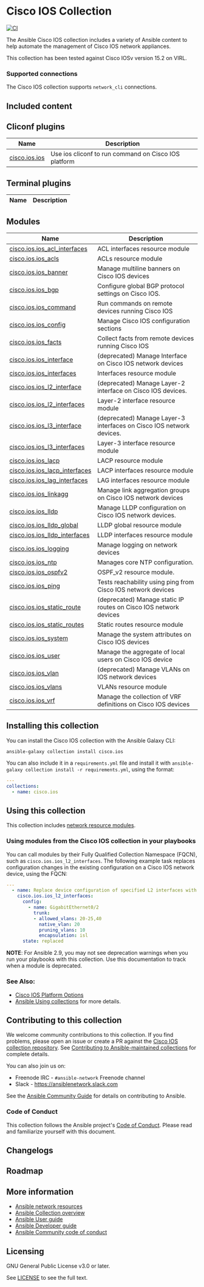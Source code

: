 

# Cisco IOS Collection
[![CI](https://zuul-ci.org/gated.svg)](https://dashboard.zuul.ansible.com/t/ansible/project/github.com/ansible-collections/cisco.ios) <!--[![Codecov](https://img.shields.io/codecov/c/github/ansible-collections/vyos)](https://codecov.io/gh/ansible-collections/cisco.ios)-->

The Ansible Cisco IOS collection includes a variety of Ansible content to help automate the management of Cisco IOS network appliances.

This collection has been tested against Cisco IOSv version 15.2 on VIRL.

### Supported connections
The Cisco IOS collection supports ``network_cli``  connections.

## Included content

<!--start collection content-->
## Cliconf plugins
Name | Description
--- | ---
[cisco.ios.ios](https://github.com/ansible-collections/cisco.ios/blob/master/docs/cisco.ios.ios.rst)|Use ios cliconf to run command on Cisco IOS platform
## Terminal plugins
Name | Description
--- | ---
## Modules
Name | Description
--- | ---
[cisco.ios.ios_acl_interfaces](https://github.com/ansible-collections/cisco.ios/blob/master/docs/cisco.ios.ios_acl_interfaces.rst)|ACL interfaces resource module
[cisco.ios.ios_acls](https://github.com/ansible-collections/cisco.ios/blob/master/docs/cisco.ios.ios_acls.rst)|ACLs resource module
[cisco.ios.ios_banner](https://github.com/ansible-collections/cisco.ios/blob/master/docs/cisco.ios.ios_banner.rst)|Manage multiline banners on Cisco IOS devices
[cisco.ios.ios_bgp](https://github.com/ansible-collections/cisco.ios/blob/master/docs/cisco.ios.ios_bgp.rst)|Configure global BGP protocol settings on Cisco IOS.
[cisco.ios.ios_command](https://github.com/ansible-collections/cisco.ios/blob/master/docs/cisco.ios.ios_command.rst)|Run commands on remote devices running Cisco IOS
[cisco.ios.ios_config](https://github.com/ansible-collections/cisco.ios/blob/master/docs/cisco.ios.ios_config.rst)|Manage Cisco IOS configuration sections
[cisco.ios.ios_facts](https://github.com/ansible-collections/cisco.ios/blob/master/docs/cisco.ios.ios_facts.rst)|Collect facts from remote devices running Cisco IOS
[cisco.ios.ios_interface](https://github.com/ansible-collections/cisco.ios/blob/master/docs/cisco.ios.ios_interface.rst)|(deprecated) Manage Interface on Cisco IOS network devices
[cisco.ios.ios_interfaces](https://github.com/ansible-collections/cisco.ios/blob/master/docs/cisco.ios.ios_interfaces.rst)|Interfaces resource module
[cisco.ios.ios_l2_interface](https://github.com/ansible-collections/cisco.ios/blob/master/docs/cisco.ios.ios_l2_interface.rst)|(deprecated) Manage Layer-2 interface on Cisco IOS devices.
[cisco.ios.ios_l2_interfaces](https://github.com/ansible-collections/cisco.ios/blob/master/docs/cisco.ios.ios_l2_interfaces.rst)|Layer-2 interface resource module
[cisco.ios.ios_l3_interface](https://github.com/ansible-collections/cisco.ios/blob/master/docs/cisco.ios.ios_l3_interface.rst)|(deprecated) Manage Layer-3 interfaces on Cisco IOS network devices.
[cisco.ios.ios_l3_interfaces](https://github.com/ansible-collections/cisco.ios/blob/master/docs/cisco.ios.ios_l3_interfaces.rst)|Layer-3 interface resource module
[cisco.ios.ios_lacp](https://github.com/ansible-collections/cisco.ios/blob/master/docs/cisco.ios.ios_lacp.rst)|LACP resource module
[cisco.ios.ios_lacp_interfaces](https://github.com/ansible-collections/cisco.ios/blob/master/docs/cisco.ios.ios_lacp_interfaces.rst)|LACP interfaces resource module
[cisco.ios.ios_lag_interfaces](https://github.com/ansible-collections/cisco.ios/blob/master/docs/cisco.ios.ios_lag_interfaces.rst)|LAG interfaces resource module
[cisco.ios.ios_linkagg](https://github.com/ansible-collections/cisco.ios/blob/master/docs/cisco.ios.ios_linkagg.rst)|Manage link aggregation groups on Cisco IOS network devices
[cisco.ios.ios_lldp](https://github.com/ansible-collections/cisco.ios/blob/master/docs/cisco.ios.ios_lldp.rst)|Manage LLDP configuration on Cisco IOS network devices.
[cisco.ios.ios_lldp_global](https://github.com/ansible-collections/cisco.ios/blob/master/docs/cisco.ios.ios_lldp_global.rst)|LLDP global resource module
[cisco.ios.ios_lldp_interfaces](https://github.com/ansible-collections/cisco.ios/blob/master/docs/cisco.ios.ios_lldp_interfaces.rst)|LLDP interfaces resource module
[cisco.ios.ios_logging](https://github.com/ansible-collections/cisco.ios/blob/master/docs/cisco.ios.ios_logging.rst)|Manage logging on network devices
[cisco.ios.ios_ntp](https://github.com/ansible-collections/cisco.ios/blob/master/docs/cisco.ios.ios_ntp.rst)|Manages core NTP configuration.
[cisco.ios.ios_ospfv2](https://github.com/ansible-collections/cisco.ios/blob/master/docs/cisco.ios.ios_ospfv2.rst)|OSPF_v2 resource module.
[cisco.ios.ios_ping](https://github.com/ansible-collections/cisco.ios/blob/master/docs/cisco.ios.ios_ping.rst)|Tests reachability using ping from Cisco IOS network devices
[cisco.ios.ios_static_route](https://github.com/ansible-collections/cisco.ios/blob/master/docs/cisco.ios.ios_static_route.rst)|(deprecated) Manage static IP routes on Cisco IOS network devices
[cisco.ios.ios_static_routes](https://github.com/ansible-collections/cisco.ios/blob/master/docs/cisco.ios.ios_static_routes.rst)|Static routes resource module
[cisco.ios.ios_system](https://github.com/ansible-collections/cisco.ios/blob/master/docs/cisco.ios.ios_system.rst)|Manage the system attributes on Cisco IOS devices
[cisco.ios.ios_user](https://github.com/ansible-collections/cisco.ios/blob/master/docs/cisco.ios.ios_user.rst)|Manage the aggregate of local users on Cisco IOS device
[cisco.ios.ios_vlan](https://github.com/ansible-collections/cisco.ios/blob/master/docs/cisco.ios.ios_vlan.rst)|(deprecated) Manage VLANs on IOS network devices
[cisco.ios.ios_vlans](https://github.com/ansible-collections/cisco.ios/blob/master/docs/cisco.ios.ios_vlans.rst)|VLANs resource module
[cisco.ios.ios_vrf](https://github.com/ansible-collections/cisco.ios/blob/master/docs/cisco.ios.ios_vrf.rst)|Manage the collection of VRF definitions on Cisco IOS devices
<!--end collection content-->
## Installing this collection

You can install the Cisco IOS collection with the Ansible Galaxy CLI:

    ansible-galaxy collection install cisco.ios

You can also include it in a `requirements.yml` file and install it with `ansible-galaxy collection install -r requirements.yml`, using the format:

```yaml
---
collections:
  - name: cisco.ios
```
## Using this collection


This collection includes [network resource modules](https://docs.ansible.com/ansible/latest/network/user_guide/network_resource_modules.html).

### Using modules from the Cisco IOS collection in your playbooks

You can call modules by their Fully Qualified Collection Namespace (FQCN), such as `cisco.ios.ios_l2_interfaces`.
The following example task replaces configuration changes in the existing configuration on a Cisco IOS network device, using the FQCN:

```yaml
---
  - name: Replace device configuration of specified L2 interfaces with provided configuration.
    cisco.ios.ios_l2_interfaces:
      config:
        - name: GigabitEthernet0/2
          trunk:
          - allowed_vlans: 20-25,40
            native_vlan: 20
            pruning_vlans: 10
            encapsulation: isl
      state: replaced

```

**NOTE**: For Ansible 2.9, you may not see deprecation warnings when you run your playbooks with this collection. Use this documentation to track when a module is deprecated.


### See Also:

* [Cisco IOS Platform Options](https://docs.ansible.com/ansible/latest/network/user_guide/platform_ios.html)
* [Ansible Using collections](https://docs.ansible.com/ansible/latest/user_guide/collections_using.html) for more details.

## Contributing to this collection

We welcome community contributions to this collection. If you find problems, please open an issue or create a PR against the [Cisco IOS collection repository](https://github.com/ansible-collections/cisco.ios). See [Contributing to Ansible-maintained collections](https://docs.ansible.com/ansible/devel/community/contributing_maintained_collections.html#contributing-maintained-collections) for complete details.

You can also join us on:

- Freenode IRC - ``#ansible-network`` Freenode channel
- Slack - https://ansiblenetwork.slack.com

See the [Ansible Community Guide](https://docs.ansible.com/ansible/latest/community/index.html) for details on contributing to Ansible.

### Code of Conduct
This collection follows the Ansible project's
[Code of Conduct](https://docs.ansible.com/ansible/devel/community/code_of_conduct.html).
Please read and familiarize yourself with this document.

## Changelogs
<!--Add a link to a changelog.md file or an external docsite to cover this information. -->

## Roadmap

<!-- Optional. Include the roadmap for this collection, and the proposed release/versioning strategy so users can anticipate the upgrade/update cycle. -->

## More information

- [Ansible network resources](https://docs.ansible.com/ansible/latest/network/getting_started/network_resources.html)
- [Ansible Collection overview](https://github.com/ansible-collections/overview)
- [Ansible User guide](https://docs.ansible.com/ansible/latest/user_guide/index.html)
- [Ansible Developer guide](https://docs.ansible.com/ansible/latest/dev_guide/index.html)
- [Ansible Community code of conduct](https://docs.ansible.com/ansible/latest/community/code_of_conduct.html)

## Licensing

GNU General Public License v3.0 or later.

See [LICENSE](https://www.gnu.org/licenses/gpl-3.0.txt) to see the full text.
